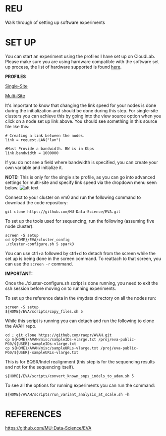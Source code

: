 # REU
Walk through of setting up software experiments

# SET UP
You can start an experiment using the profiles I have set up on CloudLab. Please make sure you are using hardware compatible with the software set up process, the list of hardware supported is found [here](https://github.com/MU-Data-Science/EVA/blob/master/Supported_Machines.txt).

**PROFILES**

[Single-Site](https://www.cloudlab.us/show-profile.php?uuid=85de3eb8-e1d9-11ec-aacb-e4434b2381fc)


[Multi-Site](https://www.cloudlab.us/show-profile.php?uuid=100e630b-e1d4-11ec-aacb-e4434b2381fc)

It's important to know that changing the link speed for your nodes is done during the initialization and should be done during this step.
For single-site clusters you can achieve this by going into the view source option when you click on a node set up link above. You should see something in this source file like this:
```
# Creating a link between the nodes.
link = request.LAN("lan")

#Must Provide a bandwidth. BW is in Kbps
link.bandwidth = 1000000
```
If you do not see a field where bandwidth is specified, you can create your own variable and initialize it.

**NOTE:** This is only for the single site profile, as you can go into advanced settings for multi-site and specify link speed via the dropdown menu seen below.
![alt text](https://github.com/MichaelPS95/REU/blob/main/dropdown.png)

Connect to your cluster on vm0 and run the following command to download the code repository:
```
git clone https://github.com/MU-Data-Science/EVA.git
```
To set up the tools used for sequencing, run the following (assuming five node cluster).
```
screen -S setup
cd ${HOME}/EVA/cluster_config
./cluster-configure.sh 5 spark3
```
You can use ctrl+a followed by ctrl+d to detach from the screen while the set up is being done in the screen command. To reattach to that screen, you can use the ```screen -r``` command.


**IMPORTANT:**

Once the ./cluster-configure.sh script is done running, you need to exit the ssh session before moving on to running experiments.

To set up the reference data in the /mydata directory on all the nodes run:
```
screen -S setup
${HOME}/EVA/scripts/copy_files.sh 5
```

While this script is running you can detach and run the following to clone the AVAH repo.
```
cd ; git clone https://github.com/raopr/AVAH.git
cp ${HOME}/AVAH/misc/sampleIDs-vlarge.txt /proj/eva-public-PG0/${USER}-sampleIDs-vlarge.txt
cp ${HOME}/AVAH/misc/sampleURLs-vlarge.txt /proj/eva-public-PG0/${USER}-sampleURLs-vlarge.txt
```

This is for BQSR/Indel realignment (this step is for the sequencing results and not for the sequencing itself).

```${HOME}/EVA/scripts/convert_known_snps_indels_to_adam.sh 5```

To see all the options for running experiments you can run the command:

```${HOME}/AVAH/scripts/run_variant_analysis_at_scale.sh -h```



# REFERENCES
https://github.com/MU-Data-Science/EVA
